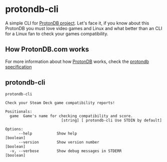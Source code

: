 # protondb-cli
A simple CLI for [ProtonDB project](https://www.protondb.com/). Let's face it, if you know about this ProtonDB you must love video games and Linux and what better than an CLI for a Linux fan to check your games compatibility.

## How ProtonDB.com works
For more information about how [ProtonDB](https://www.protondb.com/) works, check the [protondb specification](./protondb.md)

## protondb-cli

```
protondb-cli

Check your Steam Deck game compatibility reports!

Positionals:
  game  Game's name for checking compatibility and score.
                         [string] [ protondb-cli Use STDIN by default]

Options:
      --help           Show help                                       [boolean]
      --version        Show version number                             [boolean]
  -v, --verbose        Show debug messages in STDERR                   [boolean]
```


<!--
https://www.npmjs.com/package/configstore
https://www.npmjs.com/package/ora
https://www.npmjs.com/package/figlet
https://github.com/yaronn/blessed-contrib
https://github.com/chjj/blessed#list-from-box
-->
